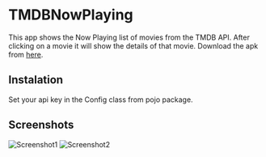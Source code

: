 # TMDBNowPlaying

This app shows the Now Playing list of movies from the TMDB API. After clicking on a movie it will show the details of that movie. Download the apk from [here](https://github.com/Sp4Rx/TMDBNowPlaying/raw/master/app/app-release.apk).

## Instalation

Set your api key in the Config class from pojo package.

## Screenshots

![Screenshot1](http://i.imgur.com/xnT4YNQm.png)          ![Screenshot2](http://i.imgur.com/L6IT0Rum.png)
